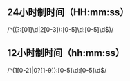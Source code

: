 ## 24小时制时间（HH:mm:ss）
/^((?:[01]\d|2[0-3]):[0-5]\d:[0-5]\d$)/


## 12小时制时间（hh:mm:ss）
/^(1[0-2]|0?[1-9]):[0-5]\d:[0-5]\d$/
